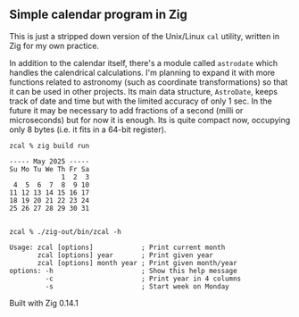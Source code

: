 ## Simple calendar program in Zig

This is just a stripped down version of the Unix/Linux `cal` utility, written in Zig
for my own practice.

In addition to the calendar itself, there's a module called `astrodate` which handles
the calendrical calculations. I'm planning to expand it with more functions related
to astronomy (such as coordinate transformations) so that it can be used in other
projects. Its main data structure, `AstroDate`, keeps track of date and time but with
the limited accuracy of only 1 sec. In the future it may be necessary to add fractions
of a second (milli or microseconds) but for now it is enough. Its is quite compact now,
occupying only 8 bytes (i.e. it fits in a 64-bit register).

```
zcal % zig build run        

----- May 2025 -----
Su Mo Tu We Th Fr Sa 
             1  2  3 
 4  5  6  7  8  9 10 
11 12 13 14 15 16 17 
18 19 20 21 22 23 24 
25 26 27 28 29 30 31 
                     

zcal % ./zig-out/bin/zcal -h

Usage: zcal [options]            ; Print current month
       zcal [options] year       ; Print given year
       zcal [options] month year ; Print given month/year
options: -h                      ; Show this help message
         -c                      ; Print year in 4 columns
         -s                      ; Start week on Monday
```

Built with Zig 0.14.1
